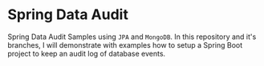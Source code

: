 # Spring Data Audit
Spring Data Audit Samples using `JPA` and `MongoDB`. In this repository and it's branches, I will demonstrate with
examples how to setup a Spring Boot project to keep an audit log of database events.
